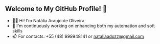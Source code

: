## Welcome to My GitHub Profile! 🌟

* 👩‍💻 Hi! I'm Natália Araujo de Oliveira
* 🚀 I'm continuously working on enhancing both my automation and soft skills
* 📫 For contacts: +55 (48) 999948141 or nataliaadozz@gmail.com
